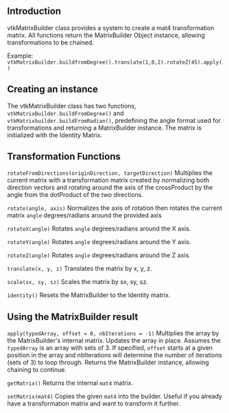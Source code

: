 ## Introduction

vtkMatrixBuilder class provides a system to create a mat4 transformation matrix. All functions return the MatrixBuilder Object instance, allowing transformations to be chained.

Example: `vtkMatrixBuilder.buildfromDegree().translate(1,0,2).rotateZ(45).apply()`

## Creating an instance
The vtkMatrixBuilder class has two functions, `vtkMatrixBuilder.buildFromDegree()` and `vtkMatrixbuilder.buildFromRadian()`, predefining the angle format used for transformations and returning a MatrixBuilder instance. The matrix is initialized with the Identity Matrix.

## Transformation Functions

`rotateFromDirections(originDirection, targetDirection)`
Multiplies the current matrix with a transformation matrix created by normalizing both direction vectors and rotating around the axis of the crossProduct by the angle from the dotProduct of the two directions.

`rotate(angle, axis)`
Normalizes the axis of rotation then rotates the current matrix `angle` degrees/radians around the provided axis

`rotateX(angle)`
Rotates `angle` degrees/radians around the X axis.

`rotateY(angle)`
Rotates `angle` degrees/radians around the Y axis.

`rotateZ(angle)`
Rotates `angle` degrees/radians around the Z axis.

`translate(x, y, z)`
Translates the matrix by x, y, z.

`scale(sx, sy, sz)`
Scales the matrix by sx, sy, sz.

`identity()`
Resets the MatrixBuilder to the Identity matrix.

## Using the MatrixBuilder result

`apply(typedArray, offset = 0, nbIterations = -1)`
Multiplies the array by the MatrixBuilder's internal matrix. Updates the array in place.
Assumes the `typedArray` is an array with sets of 3.
If specified, `offset` starts at a given position in the array and nbIterations will determine the number of iterations (sets of 3) to loop through.
Returns the MatrixBuilder instance, allowing chaining to continue.

`getMatrix()`
Returns the internal `mat4` matrix.

`setMatrix(mat4)`
Copies the given `mat4` into the builder. Useful if you already have a transformation matrix and want to transform it further.

